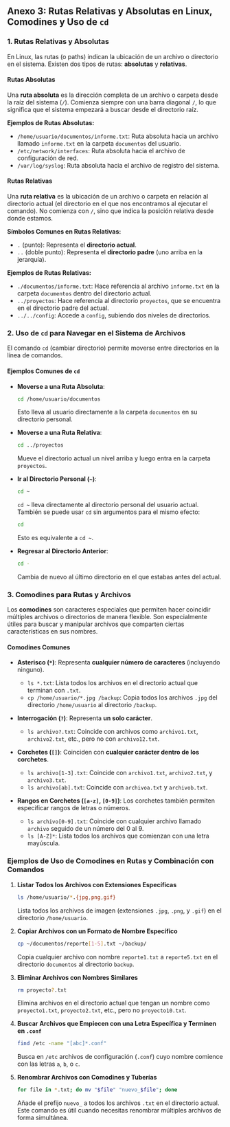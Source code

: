 ## Anexo 3: Rutas Relativas y Absolutas en Linux, Comodines y Uso de `cd`

### 1. Rutas Relativas y Absolutas

En Linux, las rutas (o paths) indican la ubicación de un archivo o directorio en el sistema. Existen dos tipos de rutas: **absolutas** y **relativas**.

#### Rutas Absolutas

Una **ruta absoluta** es la dirección completa de un archivo o carpeta desde la raíz del sistema (`/`). Comienza siempre con una barra diagonal `/`, lo que significa que el sistema empezará a buscar desde el directorio raíz.

**Ejemplos de Rutas Absolutas:**
- `/home/usuario/documentos/informe.txt`: Ruta absoluta hacia un archivo llamado `informe.txt` en la carpeta `documentos` del usuario.
- `/etc/network/interfaces`: Ruta absoluta hacia el archivo de configuración de red.
- `/var/log/syslog`: Ruta absoluta hacia el archivo de registro del sistema.

#### Rutas Relativas

Una **ruta relativa** es la ubicación de un archivo o carpeta en relación al directorio actual (el directorio en el que nos encontramos al ejecutar el comando). No comienza con `/`, sino que indica la posición relativa desde donde estamos.

**Símbolos Comunes en Rutas Relativas:**
- `.` (punto): Representa el **directorio actual**.
- `..` (doble punto): Representa el **directorio padre** (uno arriba en la jerarquía).

**Ejemplos de Rutas Relativas:**
- `./documentos/informe.txt`: Hace referencia al archivo `informe.txt` en la carpeta `documentos` dentro del directorio actual.
- `../proyectos`: Hace referencia al directorio `proyectos`, que se encuentra en el directorio padre del actual.
- `../../config`: Accede a `config`, subiendo dos niveles de directorios.

### 2. Uso de `cd` para Navegar en el Sistema de Archivos

El comando `cd` (cambiar directorio) permite moverse entre directorios en la línea de comandos.

#### Ejemplos Comunes de `cd`

- **Moverse a una Ruta Absoluta**:
  ```bash
  cd /home/usuario/documentos
  ```
  Esto lleva al usuario directamente a la carpeta `documentos` en su directorio personal.

- **Moverse a una Ruta Relativa**:
  ```bash
  cd ../proyectos
  ```
  Mueve el directorio actual un nivel arriba y luego entra en la carpeta `proyectos`.

- **Ir al Directorio Personal (`~`)**:
  ```bash
  cd ~
  ```
  `cd ~` lleva directamente al directorio personal del usuario actual. También se puede usar `cd` sin argumentos para el mismo efecto:
  ```bash
  cd
  ```
  Esto es equivalente a `cd ~`.

- **Regresar al Directorio Anterior**:
  ```bash
  cd -
  ```
  Cambia de nuevo al último directorio en el que estabas antes del actual.

### 3. Comodines para Rutas y Archivos

Los **comodines** son caracteres especiales que permiten hacer coincidir múltiples archivos o directorios de manera flexible. Son especialmente útiles para buscar y manipular archivos que comparten ciertas características en sus nombres.

#### Comodines Comunes

- **Asterisco (`*`)**: Representa **cualquier número de caracteres** (incluyendo ninguno).
  - `ls *.txt`: Lista todos los archivos en el directorio actual que terminan con `.txt`.
  - `cp /home/usuario/*.jpg /backup`: Copia todos los archivos `.jpg` del directorio `/home/usuario` al directorio `/backup`.

- **Interrogación (`?`)**: Representa **un solo carácter**.
  - `ls archivo?.txt`: Coincide con archivos como `archivo1.txt`, `archivo2.txt`, etc., pero no con `archivo12.txt`.

- **Corchetes (`[]`)**: Coinciden con **cualquier carácter dentro de los corchetes**.
  - `ls archivo[1-3].txt`: Coincide con `archivo1.txt`, `archivo2.txt`, y `archivo3.txt`.
  - `ls archivo[ab].txt`: Coincide con `archivoa.txt` y `archivob.txt`.

- **Rangos en Corchetes (`[a-z]`, `[0-9]`)**: Los corchetes también permiten especificar rangos de letras o números.
  - `ls archivo[0-9].txt`: Coincide con cualquier archivo llamado `archivo` seguido de un número del 0 al 9.
  - `ls [A-Z]*`: Lista todos los archivos que comienzan con una letra mayúscula.

### Ejemplos de Uso de Comodines en Rutas y Combinación con Comandos

1. **Listar Todos los Archivos con Extensiones Específicas**  
   ```bash
   ls /home/usuario/*.{jpg,png,gif}
   ```
   Lista todos los archivos de imagen (extensiones `.jpg`, `.png`, y `.gif`) en el directorio `/home/usuario`.

2. **Copiar Archivos con un Formato de Nombre Específico**  
   ```bash
   cp ~/documentos/reporte[1-5].txt ~/backup/
   ```
   Copia cualquier archivo con nombre `reporte1.txt` a `reporte5.txt` en el directorio `documentos` al directorio `backup`.

3. **Eliminar Archivos con Nombres Similares**  
   ```bash
   rm proyecto?.txt
   ```
   Elimina archivos en el directorio actual que tengan un nombre como `proyecto1.txt`, `proyecto2.txt`, etc., pero no `proyecto10.txt`.

4. **Buscar Archivos que Empiecen con una Letra Específica y Terminen en `.conf`**  
   ```bash
   find /etc -name "[abc]*.conf"
   ```
   Busca en `/etc` archivos de configuración (`.conf`) cuyo nombre comience con las letras `a`, `b`, o `c`.

5. **Renombrar Archivos con Comodines y Tuberías**  
   ```bash
   for file in *.txt; do mv "$file" "nuevo_$file"; done
   ```
   Añade el prefijo `nuevo_` a todos los archivos `.txt` en el directorio actual. Este comando es útil cuando necesitas renombrar múltiples archivos de forma simultánea.
